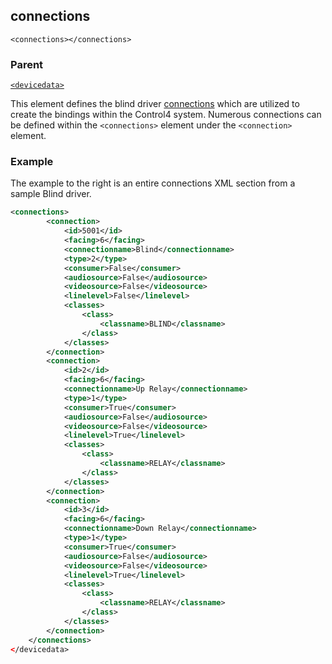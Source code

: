 
## connections

`<connections></connections>`

### Parent

[`<devicedata>`][1]


This element defines the blind driver [connections][2] which are utilized to create the bindings within the Control4 system. Numerous connections can be defined within the `<connections>` element under the `<connection>` element.


### Example

The example to the right is an entire connections XML section from a sample Blind driver. 

```xml
<connections>
		<connection>
			<id>5001</id>
			<facing>6</facing>
			<connectionname>Blind</connectionname>
			<type>2</type>
			<consumer>False</consumer>
			<audiosource>False</audiosource>
			<videosource>False</videosource>
			<linelevel>False</linelevel>
			<classes>
				<class>
					<classname>BLIND</classname>
				</class>
			</classes>
		</connection>
		<connection>
			<id>2</id>
			<facing>6</facing>
			<connectionname>Up Relay</connectionname>
			<type>1</type>
			<consumer>True</consumer>
			<audiosource>False</audiosource>
			<videosource>False</videosource>
			<linelevel>True</linelevel>
			<classes>
				<class>
					<classname>RELAY</classname>
				</class>
			</classes>
		</connection>
		<connection>
			<id>3</id>
			<facing>6</facing>
			<connectionname>Down Relay</connectionname>
			<type>1</type>
			<consumer>True</consumer>
			<audiosource>False</audiosource>
			<videosource>False</videosource>
			<linelevel>True</linelevel>
			<classes>
				<class>
					<classname>RELAY</classname>
				</class>
			</classes>
		</connection>
	</connections>
</devicedata>
```

[1]:	https://control4.github.io/docs-driverworks-xml/#devicedata
[2]:	https://control4.github.io/docs-driverworks-fundamentals/#connections